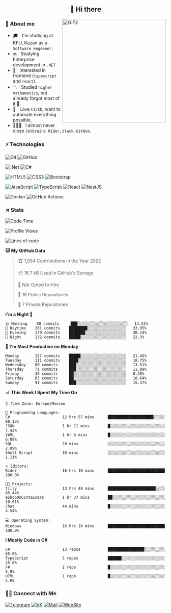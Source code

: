 <h2 align="center">👋 Hi there</h1>
<img align="right" alt="GIF2" src="https://user-images.githubusercontent.com/77479370/183249372-b46e9216-d622-4f3a-ad67-84b1a2c3049c.gif" width="325"/>


<h3>🧐 About me</h3>

- 🎓 &nbsp; I'm studying at KFU, Kazan as a `Software engeener`.
- 🔙 &nbsp; Studying Enterprise development in `.NET`.
- 💠 &nbsp; Interested in frontend (`typescript` and `react`).
- 〽️ &nbsp; Studied `higher mathematics`, but already forgot most of it 🤪.
- 💚 &nbsp; Love `CI/CD`, want to automate everything possible.
- 👨🏻‍💻 &nbsp; I almost never close `Jetbrains Rider`, `Slack`, `GitHub`. 


<h3>⚡ Technologies</h3>

![Git](https://img.shields.io/badge/git-%23F05033.svg?style=for-the-badge&logo=git&logoColor=white)
![GitHub](https://img.shields.io/badge/GitHub-100000?style=for-the-badge&logo=github&logoColor=white)

![.Net](https://img.shields.io/badge/.NET-5C2D91?style=for-the-badge&logo=.net&logoColor=white)
![C#](https://img.shields.io/badge/c%23-%23239120.svg?style=for-the-badge&logo=c-sharp&logoColor=white)

![HTML5](https://img.shields.io/badge/html5-%23E34F26.svg?style=for-the-badge&logo=html5&logoColor=white)
![CSS3](https://img.shields.io/badge/css3-%231572B6.svg?style=for-the-badge&logo=css3&logoColor=white)
![Bootstrap](https://img.shields.io/badge/Bootstrap-563D7C?style=for-the-badge&logo=bootstrap&logoColor=white)

![JavaScript](https://img.shields.io/badge/javascript-%23323330.svg?style=for-the-badge&logo=javascript&logoColor=%23F7DF1E)
![TypeScript](https://img.shields.io/badge/typescript-%23007ACC.svg?style=for-the-badge&logo=typescript&logoColor=white)
![React](https://img.shields.io/badge/react-%2320232a.svg?style=for-the-badge&logo=react&logoColor=%2361DAFB)
![NestJS](https://img.shields.io/badge/nestjs-E0234E?style=for-the-badge&logo=nestjs&logoColor=white)

![Docker](https://img.shields.io/badge/docker-%230db7ed.svg?style=for-the-badge&logo=docker&logoColor=white)
![GitHub Actions](https://img.shields.io/badge/github%20actions-%232671E5.svg?style=for-the-badge&logo=githubactions&logoColor=white)


<h3>↗️ Stats</h3>


<!--START_SECTION:waka-->
![Code Time](http://img.shields.io/badge/Code%20Time-535%20hrs%2041%20mins-blue)

![Profile Views](http://img.shields.io/badge/Profile%20Views-1-blue)

![Lines of code](https://img.shields.io/badge/From%20Hello%20World%20I%27ve%20Written-482%20Thousand%20lines%20of%20code-blue)

**🐱 My GitHub Data** 

> 🏆 1,054 Contributions in the Year 2022
 > 
> 📦 16.7 kB Used in GitHub's Storage 
 > 
> 🚫 Not Opted to Hire
 > 
> 📜 18 Public Repositories 
 > 
> 🔑 7 Private Repositories  
 > 
**I'm a Night 🦉** 

```text
🌞 Morning    80 commits     ███░░░░░░░░░░░░░░░░░░░░░░   13.51% 
🌆 Daytime    201 commits    ████████░░░░░░░░░░░░░░░░░   33.95% 
🌃 Evening    179 commits    ███████░░░░░░░░░░░░░░░░░░   30.24% 
🌙 Night      132 commits    █████░░░░░░░░░░░░░░░░░░░░   22.3%

```
📅 **I'm Most Productive on Monday** 

```text
Monday       127 commits    █████░░░░░░░░░░░░░░░░░░░░   21.45% 
Tuesday      111 commits    ████░░░░░░░░░░░░░░░░░░░░░   18.75% 
Wednesday    80 commits     ███░░░░░░░░░░░░░░░░░░░░░░   13.51% 
Thursday     71 commits     ███░░░░░░░░░░░░░░░░░░░░░░   11.99% 
Friday       49 commits     ██░░░░░░░░░░░░░░░░░░░░░░░   8.28% 
Saturday     63 commits     ██░░░░░░░░░░░░░░░░░░░░░░░   10.64% 
Sunday       91 commits     ███░░░░░░░░░░░░░░░░░░░░░░   15.37%

```


📊 **This Week I Spent My Time On** 

```text
⌚︎ Time Zone: Europe/Moscow

💬 Programming Languages: 
C#                       12 hrs 57 mins      ████████████████████░░░░░   80.15% 
JSON                     1 hr 11 mins        █░░░░░░░░░░░░░░░░░░░░░░░░   7.42% 
YAML                     1 hr 6 mins         █░░░░░░░░░░░░░░░░░░░░░░░░   6.89% 
SQL                      20 mins             ░░░░░░░░░░░░░░░░░░░░░░░░░   2.09% 
Shell Script             10 mins             ░░░░░░░░░░░░░░░░░░░░░░░░░   1.11%

🔥 Editors: 
Rider                    16 hrs 10 mins      █████████████████████████   100.0%

🐱‍💻 Projects: 
tilly                    13 hrs 48 mins      █████████████████████░░░░   85.44% 
eShopOnContainers        1 hr 37 mins        ██░░░░░░░░░░░░░░░░░░░░░░░   10.01% 
Chat                     44 mins             █░░░░░░░░░░░░░░░░░░░░░░░░   4.54%

💻 Operating System: 
Windows                  16 hrs 10 mins      █████████████████████████   100.0%

```

**I Mostly Code in C#** 

```text
C#                       13 repos            ████████████████░░░░░░░░░   65.0% 
TypeScript               5 repos             ██████░░░░░░░░░░░░░░░░░░░   25.0% 
F#                       1 repo              █░░░░░░░░░░░░░░░░░░░░░░░░   5.0% 
HTML                     1 repo              █░░░░░░░░░░░░░░░░░░░░░░░░   5.0%

```



<!--END_SECTION:waka-->


<h3> 🤝🏻 Connect with Me </h3>

[![Telegram](https://img.shields.io/badge/Telegram-2CA5E0?style=for-the-badge&logo=telegram&logoColor=white)](https://t.me/ASLipatov)
[![VK](https://img.shields.io/badge/вконтакте-%232E87FB.svg?&style=for-the-badge&logo=vk&logoColor=white)](https://vk.com/lipatov.alexander)
[![Mail](https://img.shields.io/badge/Email-red?&style=for-the-badge&logo=Mail.Ru)](mailto:lipatov.work@bk.ru)
[![WebSite](https://img.shields.io/badge/-lipatovalexander.github.io-green?style=for-the-badge)](https://lipatovalexander.github.io)
